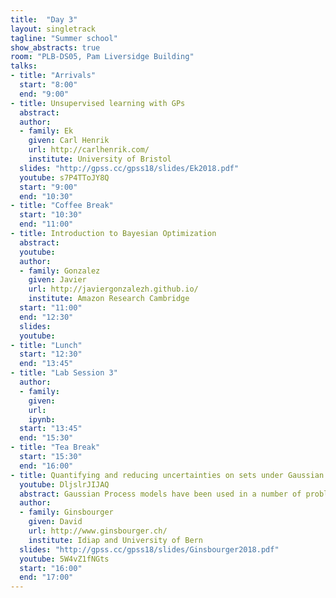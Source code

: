 ```yaml
---
title:  "Day 3"
layout: singletrack
tagline: "Summer school"
show_abstracts: true
room: "PLB-DS05, Pam Liversidge Building"
talks:
- title: "Arrivals"
  start: "8:00"
  end: "9:00"
- title: Unsupervised learning with GPs
  abstract:
  author:
  - family: Ek
    given: Carl Henrik
    url: http://carlhenrik.com/
    institute: University of Bristol
  slides: "http://gpss.cc/gpss18/slides/Ek2018.pdf"
  youtube: s7P4TToJY8Q
  start: "9:00"
  end: "10:30"
- title: "Coffee Break"
  start: "10:30"
  end: "11:00"
- title: Introduction to Bayesian Optimization
  abstract:
  youtube:
  author:
  - family: Gonzalez
    given: Javier
    url: http://javiergonzalezh.github.io/
    institute: Amazon Research Cambridge
  start: "11:00"
  end: "12:30"
  slides:
  youtube:
- title: "Lunch"
  start: "12:30"
  end: "13:45"
- title: "Lab Session 3"
  author:
  - family:
    given:
    url:
    ipynb:
  start: "13:45"
  end: "15:30"
- title: "Tea Break"
  start: "15:30"
  end: "16:00"
- title: Quantifying and reducing uncertainties on sets under Gaussian Process priors
  youtube: DljslrJIJAQ
  abstract: Gaussian Process models have been used in a number of problems where an objective function f needs to be studied based on a drastically 			  limited number of evaluations. Global optimization algorithms based on Gaussian Process models have been investigated for several decades, 			  and have become quite popular notably in design of computer experiments. Also, further classes of problems involving the estimation of   			  sets implicitly defined by f, e.g. sets of excursion above a given threshold, have inspired multiple research developments. In this talk, 			  we will give an overview of recent results and challenges pertaining to the estimation of sets under Gaussian Process priors, with a 			  particular interest for to the quantification and the sequential reduction of associated uncertainties. Based on a series of joint works 			  primarily with Dario Azzimonti, François Bachoc, Julien Bect, Mickaël Binois, Clément Chevalier, Déborah Idier, Ilya Molchanov, Victor 			  Picheny, Yann Richet Jérémy Rohmer and Emmanuel Vazquez.
  author:
  - family: Ginsbourger
    given: David
    url: http://www.ginsbourger.ch/
    institute: Idiap and University of Bern
  slides: "http://gpss.cc/gpss18/slides/Ginsbourger2018.pdf"
  youtube: 5W4vZ1fNGts
  start: "16:00"
  end: "17:00"
---
```

